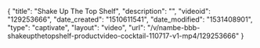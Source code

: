 {
    "title": "Shake Up The Top Shelf",
    "description": "",
    "videoid": "129253666",
    "date_created": "1510611541",
    "date_modified": "1531408901",
    "type": "captivate",
    "layout": "video",
    "url": "\/v\/nambe-bbb-shakeupthetopshelf-productvideo-cocktail-110717-v1-mp4\/129253666"
}